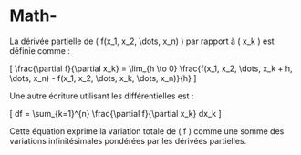 # Math-
La dérivée partielle de \( f(x_1, x_2, \dots, x_n) \) par rapport à \( x_k \) est définie comme :

\[
\frac{\partial f}{\partial x_k} = \lim_{h \to 0} \frac{f(x_1, x_2, \dots, x_k + h, \dots, x_n) - f(x_1, x_2, \dots, x_k, \dots, x_n)}{h}
\]

Une autre écriture utilisant les différentielles est :

\[
df = \sum_{k=1}^{n} \frac{\partial f}{\partial x_k} dx_k
\]

Cette équation exprime la variation totale de \( f \) comme une somme des variations infinitésimales pondérées par les dérivées partielles.

